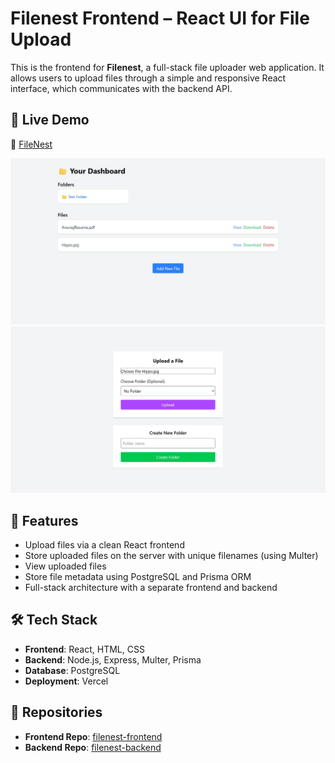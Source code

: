 # Filenest Frontend – React UI for File Upload

This is the frontend for **Filenest**, a full-stack file uploader web application. It allows users to upload files through a simple and responsive React interface, which communicates with the backend API.

## 🚀 Live Demo

🔗 [FileNest](https://filenest-nine.vercel.app/)

![Files Dashboard](https://github.com/Garuna-A/Filenest-frontend/blob/main/src/assets/Screenshot_26-6-2025_114539_filenest-nine.vercel.app.jpeg)
![Upload Page](https://github.com/Garuna-A/Filenest-frontend/blob/main/src/assets/Screenshot_26-6-2025_11462_filenest-nine.vercel.app.jpeg)

## 📂 Features

- Upload files via a clean React frontend
- Store uploaded files on the server with unique filenames (using Multer)
- View uploaded files
- Store file metadata using PostgreSQL and Prisma ORM
- Full-stack architecture with a separate frontend and backend

## 🛠 Tech Stack

- **Frontend**: React, HTML, CSS
- **Backend**: Node.js, Express, Multer, Prisma
- **Database**: PostgreSQL
- **Deployment**: Vercel


## 🔗 Repositories

- **Frontend Repo**: [filenest-frontend](https://github.com/Garuna-A/filenest-frontend)
- **Backend Repo**: [filenest-backend](https://github.com/Garuna-A/filenest-backend)
